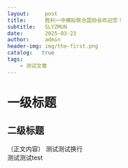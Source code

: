 ```yaml
---
layout:     post
title:      胜利一中模拟联合国协会欢迎您！
subtitle:   SLYZMUN
date:       2025-03-23
author:     admin
header-img: img/the-first.png
catalog:   true
tags:
    - 测试文章
---
```

# 一级标题
## 二级标题
（正文内容）
测试测试换行<br>测试测试test
